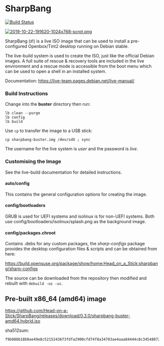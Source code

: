 # SharpBang

[![Build Status](https://travis-ci.com/Head-on-a-Stick/SharpBang.svg?branch=master)](https://travis-ci.com/Head-on-a-Stick/SharpBang)

[![2019-10-22-191620-1024x768-scrot.png](https://i.postimg.cc/3wvjkRHv/2019-10-22-191620-1024x768-scrot.png)](https://postimg.cc/R3vJ8vhS)

SharpBang (♯!) is a live ISO image that can be used to install a pre-configured Openbox/Tint2 desktop running on Debian stable.

The live-build system is used to create the ISO, just like the official Debian images. A full suite of rescue & recovery tools are included in the live environment and a rescue mode is accessible from the boot menu which can be used to open a shell in an installed system.

Documentation: https://live-team.pages.debian.net/live-manual/

### Build Instructions

Change into the **buster** directory then run:
```
lb clean --purge
lb config
lb build
```
Use `cp` to transfer the image to a USB stick:
```
cp sharpbang-buster.img /dev/sdX ; sync
```
The username for the live system is *user* and the password is *live*.

### Customising the Image

See the live-build documentation for detailed instructions.

#### auto/config

This contains the general configuration options for creating the image.

#### config/bootloaders

GRUB is used for UEFI systems and isolinux is for non-UEFI systems. Both use config/bootloaders/isolinux/splash.png as the background image.

#### config/packages.chroot

Contains .debs for any custom packages, the *sharp-configs* package provides the desktop configuration files & scripts and can be obtained from here:

https://build.opensuse.org/package/show/home:Head_on_a_Stick:sharpbang/sharp-configs

The source can be downloaded from the repository then modified and rebuilt with `debuild -us -uc`.

## Pre-built x86_64 (amd64) image

https://github.com/Head-on-a-Stick/SharpBang/releases/download/0.3.0/sharpbang-buster-amd64.hybrid.iso

sha512sum:
```
f9b888b18b0ae49e8c52152436f3fdfa2900cfd74f8a34703ae4aaa84444c8c34548872a16c8513bef42f3e3df27fee769da1829a0812a52ab210f200387b698
```

